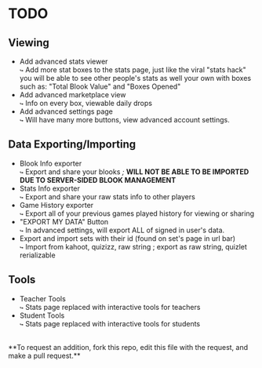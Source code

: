 # **TODO**

## Viewing
- Add advanced stats viewer</br>
 `↪` Add more stat boxes to the stats page, just like the viral "stats hack" you will be able to see other people's stats as well your own with boxes such as: "Total Blook Value" and "Boxes Opened"
- Add advanced marketplace view</br>
 `↪` Info on every box, viewable daily drops
- Add advanced settings page</br>
 `↪` Will have many more buttons, view advanced account settings.
## Data Exporting/Importing
- Blook Info exporter</br>
 `↪` Export and share your blooks *;* **WILL NOT BE ABLE TO BE IMPORTED DUE TO SERVER-SIDED BLOOK MANAGEMENT**
- Stats Info exporter</br>
 `↪` Export and share your raw stats info to other players</br>
- Game History exporter</br>
 `↪` Export all of your previous games played history for viewing or sharing
- "EXPORT MY DATA" Button </br>
 `↪` In advanced settings, will export ALL of signed in user's data.
- Export and import sets with their id (found on set's page in url bar)</br>
 `↪` Import from kahoot, quizizz, raw string ; export as raw string, quizlet rerializable
## Tools
- Teacher Tools</br>
 `↪` Stats page replaced with interactive tools for teachers
- Student Tools</br>
 `↪` Stats page replaced with interactive tools for students
 </br>
 **To request an addition, fork this repo, edit this file with the request, and make a pull request.**
